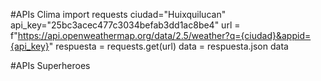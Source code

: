 #APIs Clima
import requests 
ciudad="Huixquilucan"
api_key="25bc3acec477c3034befab3dd1ac8be4"
url = f"https://api.openweathermap.org/data/2.5/weather?q={ciudad}&appid={api_key}"
respuesta = requests.get(url)
data = respuesta.json
data

#APIs Superheroes
